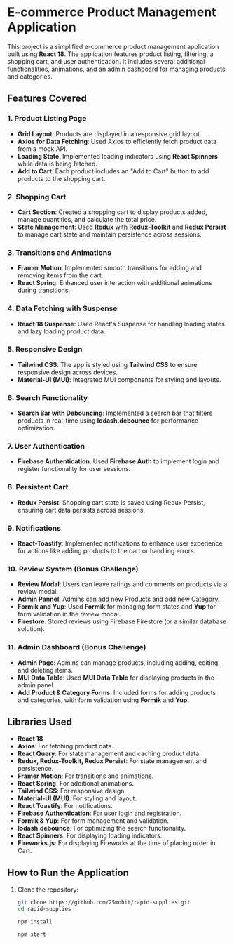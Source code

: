 # E-commerce Product Management Application

This project is a simplified e-commerce product management application built using **React 18**. The application features product listing, filtering, a shopping cart, and user authentication. It includes several additional functionalities, animations, and an admin dashboard for managing products and categories.

## Features Covered

### 1. Product Listing Page
- **Grid Layout**: Products are displayed in a responsive grid layout.
- **Axios for Data Fetching**: Used Axios to efficiently fetch product data from a mock API.
- **Loading State**: Implemented loading indicators using **React Spinners** while data is being fetched.
- **Add to Cart**: Each product includes an "Add to Cart" button to add products to the shopping cart.

### 2. Shopping Cart
- **Cart Section**: Created a shopping cart to display products added, manage quantities, and calculate the total price.
- **State Management**: Used **Redux** with **Redux-Toolkit** and **Redux Persist** to manage cart state and maintain persistence across sessions.

### 3. Transitions and Animations
- **Framer Motion**: Implemented smooth transitions for adding and removing items from the cart.
- **React Spring**: Enhanced user interaction with additional animations during transitions.

### 4. Data Fetching with Suspense
- **React 18 Suspense**: Used React's Suspense for handling loading states and lazy loading product data.

### 5. Responsive Design
- **Tailwind CSS**: The app is styled using **Tailwind CSS** to ensure responsive design across devices.
- **Material-UI (MUI)**: Integrated MUI components for styling and layouts.
  
### 6. Search Functionality
- **Search Bar with Debouncing**: Implemented a search bar that filters products in real-time using **lodash.debounce** for performance optimization.

### 7. User Authentication
- **Firebase Authentication**: Used **Firebase Auth** to implement login and register functionality for user sessions.

### 8. Persistent Cart
- **Redux Persist**: Shopping cart state is saved using Redux Persist, ensuring cart data persists across sessions.

### 9. Notifications
- **React-Toastify**: Implemented notifications to enhance user experience for actions like adding products to the cart or handling errors.

### 10. Review System (Bonus Challenge)
- **Review Modal**: Users can leave ratings and comments on products via a review modal.
- **Admin Pannel**: Admins can add new Products and add new Category.
- **Formik and Yup**: Used **Formik** for managing form states and **Yup** for form validation in the review modal.
- **Firestore**: Stored reviews using Firebase Firestore (or a similar database solution).

### 11. Admin Dashboard (Bonus Challenge)
- **Admin Page**: Admins can manage products, including adding, editing, and deleting items. 
- **MUI Data Table**: Used **MUI Data Table** for displaying products in the admin panel.
- **Add Product & Category Forms**: Included forms for adding products and categories, with form validation using **Formik** and **Yup**.

## Libraries Used

- **React 18**
- **Axios**: For fetching product data.
- **React Query**: For state management and caching product data.
- **Redux, Redux-Toolkit, Redux Persist**: For state management and persistence.
- **Framer Motion**: For transitions and animations.
- **React Spring**: For additional animations.
- **Tailwind CSS**: For responsive design.
- **Material-UI (MUI)**: For styling and layout.
- **React Toastify**: For notifications.
- **Firebase Authentication**: For user login and registration.
- **Formik & Yup**: For form management and validation.
- **lodash.debounce**: For optimizing the search functionality.
- **React Spinners**: For displaying loading indicators.
- **Fireworks.js**: For displaying Fireworks at the time of placing order in Cart.

## How to Run the Application

1. Clone the repository:
   ```bash
   git clone https://github.com/25mohit/rapid-supplies.git
   cd rapid-supplies
   ```
   ```bash
   npm install
   ```
   ```bash
   npm start
   ```

